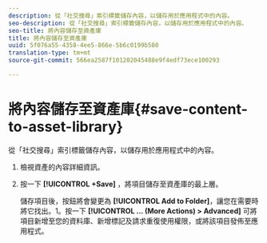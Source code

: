 ```yaml
---
description: 從「社交搜尋」索引標籤儲存內容，以儲存用於應用程式中的內容。
seo-description: 從「社交搜尋」索引標籤儲存內容，以儲存用於應用程式中的內容。
seo-title: 將內容儲存至資產庫
title: 將內容儲存至資產庫
uuid: 5f076a55-4358-4ee5-866e-5b6c0199b580
translation-type: tm+mt
source-git-commit: 566ea2587f101202045488e9f4edf73ece100293

---
```



# 將內容儲存至資產庫{#save-content-to-asset-library}

從「社交搜尋」索引標籤儲存內容，以儲存用於應用程式中的內容。

1. 檢視資產的內容詳細資訊。
1. 按一下 **[!UICONTROL +Save]** ，將項目儲存至資產庫的最上層。

   儲存項目後，按鈕將會變更為 **[!UICONTROL Add to Folder]**，讓您在需要時將它找出。1。按一下 **[!UICONTROL … (More Actions) > Advanced]** 可將項目新增至您的資料庫、新增標記及請求重復使用權限，或將該項目發佈至應用程式。
